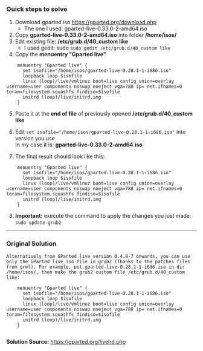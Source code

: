 ### Quick steps to solve
1. Download gparted iso https://gparted.org/download.php
   * The one I used: gparted-live-0.33.0-2-amd64.iso
2. Copy **gparted-live-0.33.0-2-amd64.iso** into folder **/home/isos/**
3. Edit existing file: **/etc/grub.d/40_custom like**
   * I used gedit: sudo `sudo gedit /etc/grub.d/40_custom like`
4. Copy the **menuentry "Gparted live"** 
```
    menuentry "Gparted live" {
      set isofile="/home/isos/gparted-live-0.28.1-1-i686.iso"
      loopback loop $isofile
      linux (loop)/live/vmlinuz boot=live config union=overlay username=user components noswap noeject vga=788 ip= net.ifnames=0 toram=filesystem.squashfs findiso=$isofile
      initrd (loop)/live/initrd.img
    }
```
5. Paste it at the **end of file** of previously opened **/etc/grub.d/40_custom like**
6. Edit `set isofile="/home/isos/gparted-live-0.28.1-1-i686.iso"` into version you use  
  In my case it is: **gparted-live-0.33.0-2-amd64.iso**
  
7. The final result should look like this: 

```
    menuentry "Gparted live" {
      set isofile="/home/isos/gparted-live-0.28.1-1-i686.iso"
      loopback loop $isofile
      linux (loop)/live/vmlinuz boot=live config union=overlay username=user components noswap noeject vga=788 ip= net.ifnames=0 toram=filesystem.squashfs findiso=$isofile
      initrd (loop)/live/initrd.img
    }
```
8. **Important:** execute the command to apply the changes you just made: `sudo update-grub2`


------------------


### Original Solution
```
Alternatively from GParted live version 0.4.8-7 onwards, you can use only the GParted live iso file in grub2 (Thanks to the patches files from grml). For example, put gparted-live-0.28.1-1-i686.iso in dir /home/isos/, then make the grub2 custom file /etc/grub.d/40_custom like:

    menuentry "Gparted live" {
      set isofile="/home/isos/gparted-live-0.28.1-1-i686.iso"
      loopback loop $isofile
      linux (loop)/live/vmlinuz boot=live config union=overlay username=user components noswap noeject vga=788 ip= net.ifnames=0 toram=filesystem.squashfs findiso=$isofile
      initrd (loop)/live/initrd.img
    }
        
```

**Solution Source:** https://gparted.org/livehd.php
